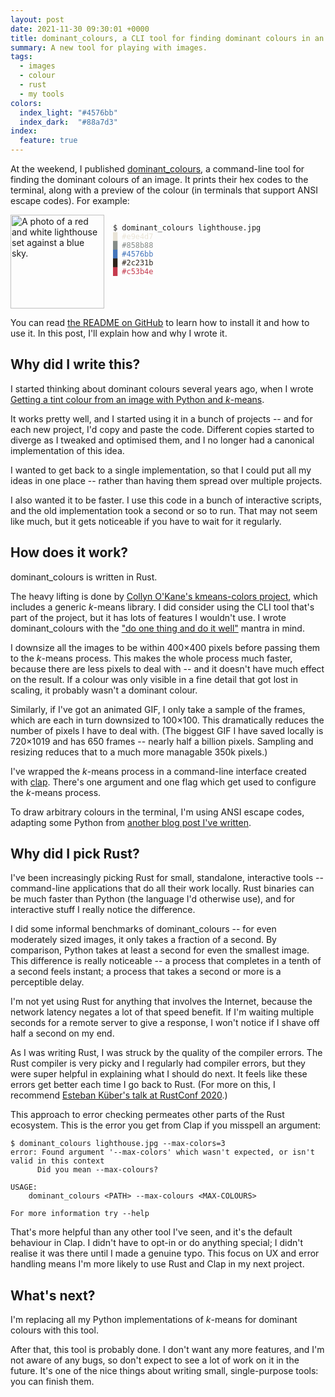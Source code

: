 ```yaml
---
layout: post
date: 2021-11-30 09:30:01 +0000
title: dominant_colours, a CLI tool for finding dominant colours in an image
summary: A new tool for playing with images.
tags:
  - images
  - colour
  - rust
  - my tools
colors:
  index_light: "#4576bb"
  index_dark:  "#88a7d3"
index:
  feature: true
---
```


At the weekend, I published [dominant_colours], a command-line tool for finding the dominant colours of an image.
It prints their hex codes to the terminal, along with a preview of the colour (in terminals that support ANSI escape codes).
For example:

<style>
  @media screen and (min-width: 500px) {
    #lighthouse_example {
      display: grid;
      grid-template-columns: 150px auto;
      grid-gap: 1em;
    }

    #lighthouse_example img {
      grid-row-start: 1;
      grid-column-start: 1;
      grid-column-end: 1;
    }

    #lighthouse_example pre {
      grid-row-start: 1;
      grid-column-start: 2;
      grid-column-end: 2;
    }
  }
</style>

<div id="lighthouse_example">
  <img src="/images/2021/lighthouse.jpg" style="width: 150px;" alt="A photo of a red and white lighthouse set against a blue sky.">
  <pre><code>$ dominant_colours lighthouse.jpg</code>
<code style="color: #e9e4d7;">█ #e9e4d7</code>
<code style="color: #858b88;">█ #858b88</code>
<code style="color: #4576bb;">█ #4576bb</code>
<code style="color: #2c231b;">█ #2c231b</code>
<code style="color: #c53b4e;">█ #c53b4e</code></pre>
</div>

You can read [the README on GitHub][dominant_colours] to learn how to install it and how to use it.
In this post, I'll explain how and why I wrote it.



## Why did I write this?

I started thinking about dominant colours several years ago, when I wrote [Getting a tint colour from an image with Python and *k*-means][kmeans].

It works pretty well, and I started using it in a bunch of projects -- and for each new project, I'd copy and paste the code.
Different copies started to diverge as I tweaked and optimised them, and I no longer had a canonical implementation of this idea.

I wanted to get back to a single implementation, so that I could put all my ideas in one place -- rather than having them spread over multiple projects.

I also wanted it to be faster.
I use this code in a bunch of interactive scripts, and the old implementation took a second or so to run.
That may not seem like much, but it gets noticeable if you have to wait for it regularly.



## How does it work?

dominant_colours is written in Rust.

The heavy lifting is done by [Collyn O'Kane's kmeans-colors project][kmeans_lib], which includes a generic *k*-means library.
I did consider using the CLI tool that's part of the project, but it has lots of features I wouldn't use.
I wrote dominant_colours with the ["do one thing and do it well"][do_one_thing] mantra in mind.

I downsize all the images to be within 400&times;400&nbsp;pixels before passing them to the *k*-means process.
This makes the whole process much faster, because there are less pixels to deal with -- and it doesn't have much effect on the result.
If a colour was only visible in a fine detail that got lost in scaling, it probably wasn't a dominant colour.

Similarly, if I've got an animated GIF, I only take a sample of the frames, which are each in turn downsized to 100&times;100.
This dramatically reduces the number of pixels I have to deal with.
(The biggest GIF I have saved locally is 720&times;1019 and has 650 frames -- nearly half a billion pixels.
Sampling and resizing reduces that to a much more managable 350k pixels.)

I've wrapped the *k*-means process in a command-line interface created with [clap].
There's one argument and one flag which get used to configure the *k*-means process.

To draw arbitrary colours in the terminal, I'm using ANSI escape codes, adapting some Python from [another blog post I've written][ansi].



## Why did I pick Rust?

I've been increasingly picking Rust for small, standalone, interactive tools -- command-line applications that do all their work locally.
Rust binaries can be much faster than Python (the language I'd otherwise use), and for interactive stuff I really notice the difference.

I did some informal benchmarks of dominant_colours -- for even moderately sized images, it only takes a fraction of a second.
By comparison, Python takes at least a second for even the smallest image.
This difference is really noticeable -- a process that completes in a tenth of a second feels instant; a process that takes a second or more is a perceptible delay.

I'm not yet using Rust for anything that involves the Internet, because the network latency negates a lot of that speed benefit.
If I'm waiting multiple seconds for a remote server to give a response, I won't notice if I shave off half a second on my end.

As I was writing Rust, I was struck by the quality of the compiler errors.
The Rust compiler is very picky and I regularly had compiler errors, but they were super helpful in explaining what I should do next.
It feels like these errors get better each time I go back to Rust.
(For more on this, I recommend [Esteban Küber's talk at RustConf 2020][esteban].)

This approach to error checking permeates other parts of the Rust ecosystem.
This is the error you get from Clap if you misspell an argument:

<pre class="language-console">
<code><span class="gp">$</span> dominant_colours lighthouse.jpg --max-colors=3</code>
<code><span class="go"><span class="rustc_error">error:</span> Found argument '<span class="rustc_value">--max-colors</span>' which wasn't expected, or isn't valid in this context
      Did you mean <span class="rustc_warning">--max-colours</span>?

USAGE:
    dominant_colours &lt;PATH&gt; --max-colours &lt;MAX-COLOURS&gt;

For more information try --help</span></code></pre>

That's more helpful than any other tool I've seen, and it's the default behaviour in Clap.
I didn't have to opt-in or do anything special; I didn't realise it was there until I made a genuine typo.
This focus on UX and error handling means I'm more likely to use Rust and Clap in my next project.



## What's next?

I'm replacing all my Python implementations of *k*-means for dominant colours with this tool.

After that, this tool is probably done.
I don't want any more features, and I'm not aware of any bugs, so don't expect to see a lot of work on it in the future.
It's one of the nice things about writing small, single-purpose tools: you can finish them.

[dominant_colours]: https://github.com/alexwlchan/dominant_colours
[kmeans]: /2019/finding-tint-colours-with-k-means/
[kmeans_lib]: https://github.com/okaneco/kmeans-colors
[do_one_thing]: https://en.wikipedia.org/wiki/Unix_philosophy#Do_One_Thing_and_Do_It_Well
[clap]: https://crates.io/crates/clap
[ansi]: /2021/coloured-squares/
[esteban]: https://www.youtube.com/watch?v=Z6X7Ada0ugE
